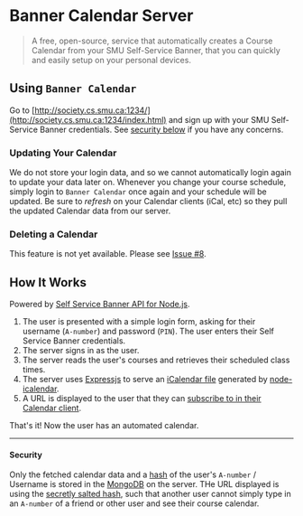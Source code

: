 Banner Calendar Server
======================

> A free, open-source, service that automatically creates a Course Calendar from your SMU Self-Service Banner, that you can quickly and easily setup on your personal devices.

## Using `Banner Calendar`
Go to [http://society.cs.smu.ca:1234/](http://society.cs.smu.ca:1234/index.html) and sign up with your SMU Self-Service Banner credentials. See [security below](#security) if you have any concerns.

### Updating Your Calendar
We do not store your login data, and so we cannot automatically login again to update your data later on. Whenever you change your course schedule, simply login to `Banner Calendar` once again and your schedule will be updated. Be sure to *refresh* on your Calendar clients (iCal, etc) so they pull the updated Calendar data from our server.

### Deleting a Calendar
This feature is not yet available. Please see [Issue #8](https://github.com/SMU-CS-and-Math-Society/Banner-Calendar-Server/issues/8).

## How It Works

Powered by [Self Service Banner API for Node.js](https://github.com/SMU-CS-and-Math-Society/Self-Service).

1. The user is presented with a simple login form, asking for their username (`A-number`) and password (`PIN`). The user enters their Self Service Banner credentials.
2. The server signs in as the user.
3. The server reads the user's courses and retrieves their scheduled class times.
4. The server uses [Expressjs](http://expressjs.com/) to serve an [iCalendar file](http://en.wikipedia.org/wiki/ICalendar) generated by [node-icalendar](https://github.com/tritech/node-icalendar).
5. A URL is displayed to the user that they can [subscribe to in their Calendar client](http://support.apple.com/kb/ht5029).

That's it! Now the user has an automated calendar.

----- 

#### Security

Only the fetched calendar data and a [hash](http://en.wikipedia.org/wiki/Cryptographic_hash_function) of the user's `A-number` / Username is stored in the [MongoDB](http://www.mongodb.org/) on the server. THe URL displayed is using the [secretly salted hash](http://en.wikipedia.org/wiki/Salt_(cryptography)), such that another user cannot simply type in an `A-number` of a friend or other user and see their course calendar.
